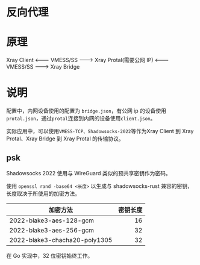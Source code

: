 # 反向代理
# 原理
Xray Client <--- VMESS/SS ---> Xray Protal(需要公网 IP) <--- VMESS/SS ---> Xray Bridge
# 说明
配置中，内网设备使用的配置为 `bridge.json`，有公网 ip 的设备使用 `protal.json`，通过`protal`连接到内网的设备使用`client.json`。

实际应用中，可以使用`VMESS-TCP、Shadowsocks-2022`等作为Xray Client 到 Xray Protal、Xray Bridge 到 Xray Protal 的传输协议。

## psk

Shadowsocks 2022 使用与 WireGuard 类似的预共享密钥作为密码。

使用 `openssl rand -base64 <长度>` 以生成与 shadowsocks-rust 兼容的密钥，长度取决于所使用的加密方法。

| 加密方法                          | 密钥长度 |
|-------------------------------|-----:|
| 2022-blake3-aes-128-gcm       |   16 |
| 2022-blake3-aes-256-gcm       |   32 |
| 2022-blake3-chacha20-poly1305 |   32 |

在 Go 实现中，32 位密钥始终工作。